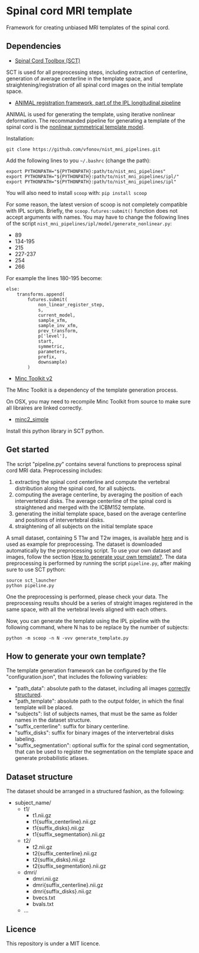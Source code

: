 # Spinal cord MRI template
Framework for creating unbiased MRI templates of the spinal cord.

## Dependencies
- [Spinal Cord Toolbox (SCT)](https://github.com/neuropoly/spinalcordtoolbox)

SCT is used for all preprocessing steps, including extraction of centerline, generation of average centerline in the template space, and straightening/registration of all spinal cord images on the initial template space.

- [ANIMAL registration framework, part of the IPL longitudinal pipeline](https://github.com/vfonov/nist_mni_pipelines)

ANIMAL is used for generating the template, using iterative nonlinear deformation.
The recommanded pipeline for generating a template of the spinal cord is the [nonlinear symmetrical template model](https://github.com/vfonov/nist_mni_pipelines/blob/master/examples/synthetic_tests/test_model_creation/scoop_test_nl_sym.py).

Installation:

`git clone https://github.com/vfonov/nist_mni_pipelines.git`

Add the following lines to you `~/.bashrc` (change the path): 
```
export PYTHONPATH="${PYTHONPATH}:path/to/nist_mni_pipelines"
export PYTHONPATH="${PYTHONPATH}:path/to/nist_mni_pipelines/ipl/"
export PYTHONPATH="${PYTHONPATH}:path/to/nist_mni_pipelines/ipl"
```

You will also need to install `scoop` with: `pip install scoop`

For some reason, the latest version of scoop is not completely compatible with IPL scripts. Briefly, the `scoop.futures:submit()` function does not accept arguments with names. You may have to change the following lines of the script `nist_mni_pipelines/ipl/model/generate_nonlinear.py`:

- 89
- 134-195
- 215
- 227-237
- 254
- 266

For example the lines 180-195 become:
```
else:
    transforms.append(
        futures.submit(
            non_linear_register_step,
            s,
            current_model,
            sample_xfm,
            sample_inv_xfm,
            prev_transform,
            p['level'],
            start,
            symmetric,
            parameters,
            prefix,
            downsample)
        )
```

- [Minc Toolkit v2](http://bic-mni.github.io/)

The Minc Toolkit is a dependency of the template generation process.

On OSX, you may need to recompile Minc Toolkit from source to make sure all libraires are linked correctly.

- [minc2_simple](https://github.com/vfonov/minc2-simple)

Install this python library in SCT python.

## Get started
The script "pipeline.py" contains several functions to preprocess spinal cord MRI data. Preprocessing includes:
1) extracting the spinal cord centerline and compute the vertebral distribution along the spinal cord, for all subjects.
2) computing the average centerline, by averaging the position of each intervertebral disks. The average centerline of the spinal cord is straightened and merged with the ICBM152 template.
3) generating the initial template space, based on the average centerline and positions of intervertebral disks.
4) straightening of all subjects on the initial template space

A small dataset, containing 5 T1w and T2w images, is available [here](https://osf.io/h73cm/) and is used as example for preprocessing. The dataset is downloaded automatically by the preprocessing script. To use your own dataset and images, follow the section [How to generate your own template?](#how-to-generate-your-own-template). The data preprocessing is performed by running the script `pipeline.py`, after making sure to use SCT python:

```
source sct_launcher
python pipeline.py
```

One the preprocessing is performed, please check your data. The preprocessing results should be a series of straight images registered in the same space, with all the vertebral levels aligned with each others.

Now, you can generate the template using the IPL pipeline with the following command, where N has to be replace by the number of subjects:

```
python -m scoop -n N -vvv generate_template.py
```

## How to generate your own template?
The template generation framework can be configured by the file "configuration.json", that includes the following variables:
- "path_data": absolute path to the dataset, including all images [correctly structured](#dataset-structure).
- "path_template": absolute path to the output folder, in which the final template will be placed.
- "subjects": list of subjects names, that must be the same as folder names in the dataset structure.
- "suffix_centerline": suffix for binary centerline.
- "suffix_disks": suffix for binary images of the intervertebral disks labeling.
- "suffix_segmentation": optional suffix for the spinal cord segmentation, that can be used to register the segmentation on the template space and generate probabilistic atlases.

## Dataset structure
The dataset should be arranged in a structured fashion, as the following:
- subject_name/
    - t1/
        - t1.nii.gz
        - t1{suffix_centerline}.nii.gz
        - t1{suffix_disks}.nii.gz
        - t1{suffix_segmentation}.nii.gz
    - t2/
        - t2.nii.gz
        - t2{suffix_centerline}.nii.gz
        - t2{suffix_disks}.nii.gz
        - t2{suffix_segmentation}.nii.gz
    - dmri/
        - dmri.nii.gz
        - dmri{suffix_centerline}.nii.gz
        - dmri{suffix_disks}.nii.gz
        - bvecs.txt
        - bvals.txt
    - ...

## Licence
This repository is under a MIT licence.
